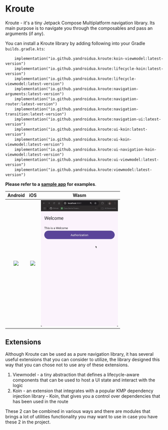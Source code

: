 # Kroute

Kroute - it's a tiny Jetpack Compose Multiplatform navigation library. Its main purpose is to navigate you through the 
composables and pass an arguments (if any).

You can install a Kroute library by adding following into your Gradle `builds.gradle.kts`:
```
    implementation("io.github.yandroidua.kroute:koin-viewmodel:latest-version")
    implementation("io.github.yandroidua.kroute:lifecycle-koin:latest-version")
    implementation("io.github.yandroidua.kroute:lifecycle-viewmodel:latest-version")
    implementation("io.github.yandroidua.kroute:navigation-arguments:latest-version")
    implementation("io.github.yandroidua.kroute:navigation-router:latest-version")
    implementation("io.github.yandroidua.kroute:navigation-transition:latest-version")
    implementation("io.github.yandroidua.kroute:navigation-ui:latest-version")
    implementation("io.github.yandroidua.kroute:ui-koin:latest-version")
    implementation("io.github.yandroidua.kroute:ui-koin-viewmodel:latest-version")
    implementation("io.github.yandroidua.kroute:ui-navigation-koin-viewmodel:latest-version")
    implementation("io.github.yandroidua.kroute:ui-viewmodel:latest-version")
    implementation("io.github.yandroidua.kroute:viewmodel:latest-version")
```

**Please refer to a [sample app](https://github.com/yandroidUA/Kroute/tree/main/samples/app) for examples**.

|                                                      Android                                                      |                                                     iOS                                                     | Wasm  |
|:-----------------------------------------------------------------------------------------------------------------:|:-----------------------------------------------------------------------------------------------------------:|:-----:|
| <image src="https://github.com/yandroidUA/Kroute/blob/main/samples/assets/kroute-demo-android.gif" height="400"/> | <img src="https://github.com/yandroidUA/Kroute/blob/main/samples/assets/kroute-ios-demo.gif" height="400"/> |<img src="https://github.com/yandroidUA/Kroute/blob/main/samples/assets/kroute-wasm-browser-demo.gif" height="400"/>

## Extensions

Although Kroute can be used as a pure navigation library, it has several useful extensions that you can consider to 
utilize, the library designed this way that you can chose not to use any of these extensions.

1. Viewmodel - a tiny abstraction that defines a lifecycle-aware components that can be used to host a UI state and interact with the logic
2. Koin - an extension that integrates with a popular KMP dependency injection library - Koin, that gives you a control over dependencies that has been used in the route

These 2 can be combined in various ways and there are modules that brings a lot of utilities functionality you may want to use in case you have these 2 in the project.
